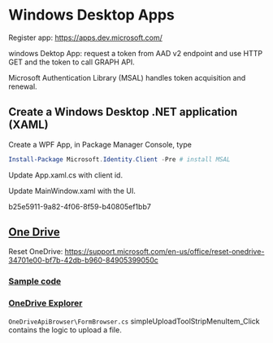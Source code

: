 # Windows Desktop Apps

Register app: <https://apps.dev.microsoft.com/>

windows Dektop App: request a token from AAD v2 endpoint and use HTTP GET and the token to call GRAPH API.

Microsoft Authentication Library (MSAL) handles token acquisition and renewal.

## Create a Windows Desktop .NET application (XAML)

Create a WPF App, in Package Manager Console, type

```powershell
Install-Package Microsoft.Identity.Client -Pre # install MSAL
```

Update App.xaml.cs with client id.

Update MainWindow.xaml with the UI.

b25e5911-9a82-4f06-8f59-b40805ef1bb7

## [One Drive](https://docs.microsoft.com/en-us/onedrive/developer/)

Reset OneDrive: <https://support.microsoft.com/en-us/office/reset-onedrive-34701e00-bf7b-42db-b960-84905399050c>

### [Sample code](https://docs.microsoft.com/en-us/onedrive/developer/sample-code)

### [OneDrive Explorer](https://github.com/OneDrive/onedrive-sample-apibrowser-dotnet)

`OneDriveApiBrowser\FormBrowser.cs` simpleUploadToolStripMenuItem_Click contains the logic to upload a file.
